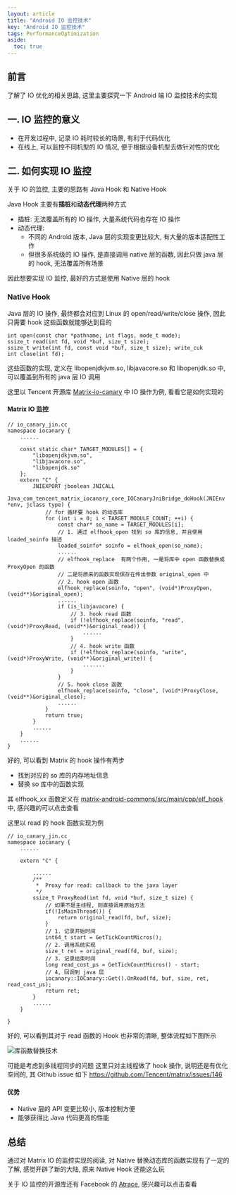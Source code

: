 ```yaml
---
layout: article
title: "Android IO 监控技术"
key: "Android IO 监控技术"
tags: PerformanceOptimization
aside:
  toc: true
---
```


## 前言
了解了 IO 优化的相关思路, 这里主要探究一下 Android 端 IO 监控技术的实现

## 一. IO 监控的意义
- 在开发过程中, 记录 IO 耗时较长的场景, 有利于代码优化
- 在线上, 可以监控不同机型的 IO 情况, 便于根据设备机型去做针对性的优化

## 二. 如何实现 IO 监控
关于 IO 的监控, 主要的思路有 Java Hook 和 Native Hook

<!--more-->

Java Hook 主要有**插桩**和**动态代理**两种方式
- 插桩: 无法覆盖所有的 IO 操作, 大量系统代码也存在 IO 操作
- 动态代理: 
  - 不同的 Android 版本, Java 层的实现变更比较大, 有大量的版本适配性工作
  - 但很多系统级的 IO 操作, 是直接调用 native 层的函数, 因此只做 java 层的 hook, 无法覆盖所有场景

因此想要实现 IO 监控, 最好的方式是使用 Native 层的 hook

### Native Hook
Java 层的 IO 操作, 最终都会对应到 Linux 的 open/read/write/close 操作, 因此只需要 hook 这些函数就能够达到目的
```
int open(const char *pathname, int flags, mode_t mode);
ssize_t read(int fd, void *buf, size_t size);
ssize_t write(int fd, const void *buf, size_t size); write_cuk
int close(int fd);
```
这些函数的实现, 定义在 libopenjdkjvm.so, libjavacore.so 和 libopenjdk.so 中, 可以覆盖到所有的 java 层 IO 调用

这里以 Tencent 开源库 [Matrix-io-canary](https://github.com/Tencent/matrix/tree/master/matrix/matrix-android/matrix-io-canary) 中 IO 操作为例, 看看它是如何实现的

#### Matrix IO 监控
```
// io_canary_jin.cc
namespace iocanary {
    ......
    
    const static char* TARGET_MODULES[] = {
        "libopenjdkjvm.so",
        "libjavacore.so",
        "libopenjdk.so"
    };
    extern "C" {
        JNIEXPORT jboolean JNICALL
        Java_com_tencent_matrix_iocanary_core_IOCanaryJniBridge_doHook(JNIEnv *env, jclass type) {
            // for 循环要 hook 的动态库
            for (int i = 0; i < TARGET_MODULE_COUNT; ++i) {
                const char* so_name = TARGET_MODULES[i];
                // 1. 通过 elfhook_open 找到 so 库的信息, 并且使用 loaded_soinfo 描述
                loaded_soinfo* soinfo = elfhook_open(so_name);
                ......
                // elfhook_replace  有两个作用, 一是将库中 open 函数替换成 ProxyOpen 的函数
                // 二是将原来的函数实现保存在传出参数 original_open 中
                // 2. hook open 函数
                elfhook_replace(soinfo, "open", (void*)ProxyOpen, (void**)&original_open);
                ......
                if (is_libjavacore) {
                    // 3. hook read 函数
                    if (!elfhook_replace(soinfo, "read", (void*)ProxyRead, (void**)&original_read)) {
                        ......
                    }
                    // 4. hook write 函数
                    if (!elfhook_replace(soinfo, "write", (void*)ProxyWrite, (void**)&original_write)) {
                        .......
                    }
                }
                // 5. hook close 函数
                elfhook_replace(soinfo, "close", (void*)ProxyClose, (void**)&original_close);
                ......
            }
            return true;
        }
        ......
    }
    ......
}
```
好的, 可以看到 Matrix 的 hook 操作有两步
- 找到对应的 so 库的内存地址信息
- 替换 so 库中的函数实现

其 elfhook_xx 函数定义在 [matrix-android-commons/src/main/cpp/elf_hook](https://github.com/Tencent/matrix/tree/master/matrix/matrix-android/matrix-android-commons/src/main/cpp/elf_hook) 中, 感兴趣的可以点击查看

这里以 read 的 hook 函数实现为例

```
// io_canary_jin.cc
namespace iocanary {
    ......
    
    extern "C" {
    
        ......
        /**
         *  Proxy for read: callback to the java layer
         */
        ssize_t ProxyRead(int fd, void *buf, size_t size) {
            // 如果不是主线程, 则直接调用原始方法
            if(!IsMainThread()) {
                return original_read(fd, buf, size);
            }
            // 1. 记录开始时间
            int64_t start = GetTickCountMicros();
            // 2. 调用系统实现
            size_t ret = original_read(fd, buf, size);
            // 3. 记录结束时间
            long read_cost_μs = GetTickCountMicros() - start;
            // 4, 回调到 java 层
            iocanary::IOCanary::Get().OnRead(fd, buf, size, ret, read_cost_μs);
            return ret;
        }
        ......
    }
    
}
```
好的, 可以看到其对于 read 函数的 Hook 也非常的清晰, 整体流程如下图所示

![库函数替换技术](https://i.loli.net/2019/06/21/5d0ca5d2ee12578731.png)

可能是考虑到多线程同步的问题 这里只对主线程做了 hook 操作, 说明还是有优化空间的, 其 Github issue 如下 https://github.com/Tencent/matrix/issues/146

#### 优势
- Native 层的 API 变更比较小, 版本控制方便
- 能够获得比 Java 代码更高的性能

## 总结
通过对 Matrix IO 的监控实现的阅读, 对 Native 替换动态库的函数实现有了一定的了解, 感觉开辟了新的大陆, 原来 Native Hook 还能这么玩

关于 IO 监控的开源库还有 Facebook 的 [Atrace](https://github.com/facebookincubator/profilo/blob/master/cpp/atrace/Atrace.cpp#L172), 感兴趣可以点击查看